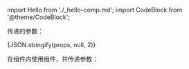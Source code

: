 
import Hello from './_hello-comp.md';
import CodeBlock from '@theme/CodeBlock';

传递的参数：

<CodeBlock language="json">{JSON.stringify(props, null, 2)}</CodeBlock>

在组件内使用组件，并传递参数：

<Hello name={props.compName} />
